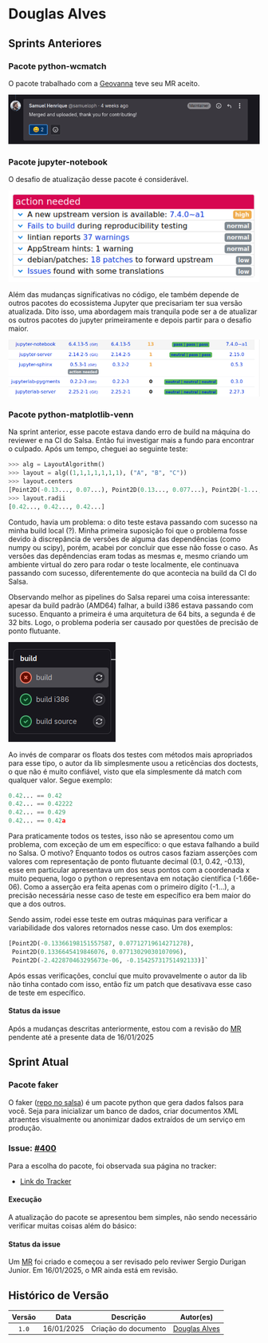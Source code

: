 # Douglas Alves

## Sprints Anteriores

### Pacote python-wcmatch

O pacote trabalhado com a [Geovanna](https://github.com/manuziny) teve seu MR aceito.

![wcmatch-mr](assets/douglas_pkg1.png)

### Pacote jupyter-notebook

O desafio de atualização desse pacote é considerável.

![jupyter-tracker](assets/douglas_pkg2.png)

Além das mudanças significativas no código, ele também depende de outros
pacotes do ecossistema Jupyter que precisariam ter sua versão atualizada.
Dito isso, uma abordagem mais tranquila pode ser a de atualizar os outros pacotes do jupyter primeiramente e depois partir para o desafio maior.

![jupyter-pkgs](assets/douglas_pkg3.png)

### Pacote python-matplotlib-venn

Na sprint anterior, esse pacote estava dando erro de build na máquina do reviewer e na CI do Salsa. Então fui investigar mais a fundo para encontrar o culpado. Após um tempo, cheguei ao seguinte teste:

```python
>>> alg = LayoutAlgorithm()
>>> layout = alg((1,1,1,1,1,1,1), ("A", "B", "C"))
>>> layout.centers
[Point2D(-0.13..., 0.07...), Point2D(0.13..., 0.077...), Point2D(-1..., -0.15...)]
>>> layout.radii
[0.42..., 0.42..., 0.42...]
```

Contudo, havia um problema: o dito teste estava passando com sucesso na minha build local (?). Minha primeira suposição foi que o problema fosse devido à discrepância de versões de alguma das dependências (como numpy ou scipy), porém, acabei por concluir que esse não fosse o caso. As versões das depêndencias eram todas as mesmas e, mesmo criando um ambiente virtual do zero para rodar o teste localmente, ele continuava passando com sucesso, diferentemente do que acontecia na build da CI do Salsa.

Observando melhor as pipelines do Salsa reparei uma coisa interessante: apesar da build padrão (AMD64) falhar, a build i386 estava passando com sucesso. Enquanto a primeira é uma arquitetura de 64 bits, a segunda é de 32 bits. Logo, o problema poderia ser causado por questões de precisão de ponto flutuante.

![matplot-builds](assets/douglas_pkg4.png)

Ao invés de comparar os floats dos testes com métodos mais apropriados para esse tipo, o autor da lib simplesmente usou a reticências dos doctests, o que não é muito confiável, visto que ela simplesmente dá match com qualquer valor. Segue exemplo:

```python
0.42... == 0.42
0.42... == 0.42222
0.42... == 0.429
0.42... == 0.42a
```

Para praticamente todos os testes, isso não se apresentou como um problema, com exceção de um em específico: o que estava falhando a build no Salsa. O motivo? Enquanto todos os outros casos faziam asserções com valores com representação de ponto flutuante decimal (0.1, 0.42, -0.13), esse em particular apresentava um dos seus pontos com a coordenada x muito pequena, logo o python o representava em notação científica (-1.66e-06). Como a asserção era feita apenas com o primeiro dígito (-1...), a precisão necessária nesse caso de teste em específico era bem maior do que a dos outros.

Sendo assim, rodei esse teste em outras máquinas para verificar a variabilidade dos valores retornados nesse caso. Um dos exemplos:

```python
[Point2D(-0.13366198151557587, 0.07712719614271278), 
 Point2D(0.1336645419846076, 0.07713029030107096), 
 Point2D(-2.422870463295673e-06, -0.15425731751492133)]`
```

Após essas verificações, concluí que muito provavelmente o autor da lib não tinha contado com isso, então fiz um patch que desativava esse caso de teste em específico.

#### Status da issue

Após a mudanças descritas anteriormente, estou com a revisão do [MR](https://salsa.debian.org/python-team/packages/python-matplotlib-venn/-/merge_requests/1) pendente até a presente data de 16/01/2025

## Sprint Atual

### Pacote faker

O faker ([repo no salsa](https://salsa.debian.org/python-team/packages/faker)) é um pacote python que gera dados falsos para você. Seja para inicializar um banco de dados, criar documentos XML atraentes visualmente ou anonimizar dados extraídos de um serviço em produção.

### Issue: [#400](https://salsa.debian.org/debian-brasil-team/docs/-/issues/400)

Para a escolha do pacote, foi observada sua página no tracker:

* [Link do Tracker](https://tracker.debian.org/pkg/faker)
 
#### Execução

A atualização do pacote se apresentou bem simples, não sendo necessário verificar muitas coisas além do básico:

#### Status da issue

Um [MR](https://salsa.debian.org/python-team/packages/faker/-/merge_requests/4) foi criado e começou a ser revisado pelo reviwer Sergio Durigan Junior. Em 16/01/2025, o MR ainda está em revisão.

## Histórico de Versão

| Versão |    Data    |         Descrição          |  Autor(es)  |
| :----: | :--------: | :------------------------: | :---------: |
| `1.0`  | 16/01/2025 | Criação do documento | [Douglas Alves](https://github.com/dougAlvs) |

